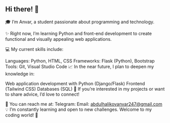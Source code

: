 ## Hi there! 👋
🎓 I’m Anvar, a student passionate about programming and technology.

✨ Right now, I’m learning Python and front-end development to create functional and visually appealing web applications.

💻 My current skills include:

Languages: Python, HTML, CSS
Frameworks: Flask (Python), Bootstrap
Tools: Git, Visual Studio Code
📈 In the near future, I plan to deepen my knowledge in:

Web application development with Python (Django/Flask)
Frontend (Tailwind CSS)
Databases (SQL)
🌟 If you’re interested in my projects or want to share advice, I’d love to connect!

📝 You can reach me at:
Telegram: 
Email: abdulhalikovanvar247@gmail.com
💡 I’m constantly learning and open to new challenges. Welcome to my coding world! 🚀
